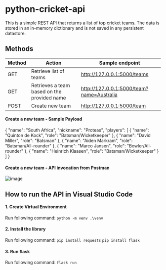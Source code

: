 # python-cricket-api
This is a simple REST API that returns a list of top cricket teams. The data is stored in an in-memory dictionary and is not saved in any persistent datastore.

## Methods

| Method | Action | Sample endpoint |
|----------|----------|----------|
| GET   | Retrieve list of teams  | http://127.0.0.1:5000/teams   |
| GET   | Retrieves a team based on the provided name   | http://127.0.0.1:5000/team?name=Australia   |
| POST   | Create new team   | http://127.0.0.1:5000/team  |

#### Create a new team - Sample Payload

{
    "name": "South Africa",
    "nickname": "Proteas",
    "players": [
      { "name": "Quinton de Kock", "role": "Batsman/Wicketkeeper" },
      { "name": "David Miller", "role": "Batsman" },
      { "name": "Aiden Markram", "role": "Batsman/All-rounder" },
      { "name": "Marco Jansen", "role": "Bowler/All-rounder" },
      { "name": "Heinrich Klaasen", "role": "Batsman/Wicketkeeper" }
    ]
}

#### Create a new team - API invocation from Postman
![image](https://github.com/user-attachments/assets/bb660eb5-b516-4004-86ce-46409c7ae3f5)

## How to run the API in Visual Studio Code
#### 1. Create Virtual Environment
Run following command:
`python -m venv .\venv`

#### 2. Install the library
Run following command:
`pip install requests`
`pip install flask`

#### 3. Run flask
Run following command:
`flask run`

